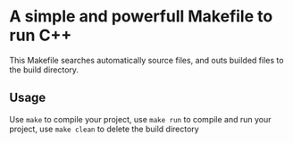 # A simple and powerfull Makefile to run C++
This Makefile searches automatically source files, and outs builded files to the build directory.

## Usage
Use `make` to compile your project, use `make run` to compile and run your project, use `make clean` to delete the build directory
